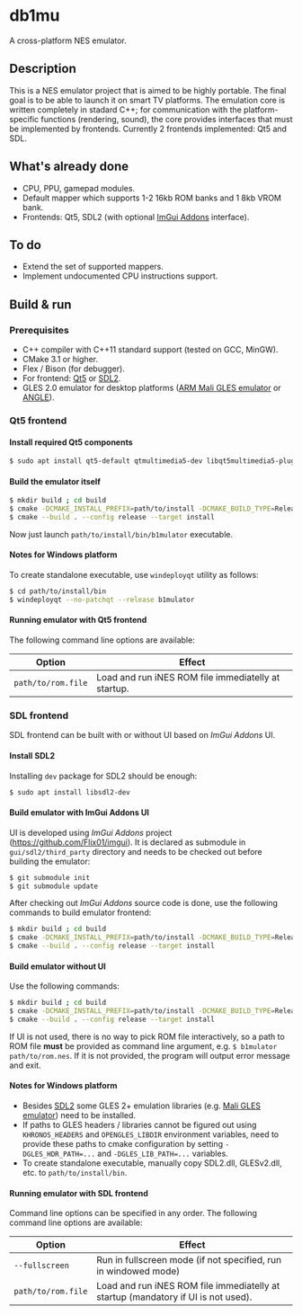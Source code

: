 # db1mu
A cross-platform NES emulator.

## Description
This is a NES emulator project that is aimed to be highly portable. The final goal is to be able to launch it on smart TV platforms. The emulation core is written completely in stadard C++; for communication with the platform-specific functions (rendering, sound), the core provides interfaces that must be implemented by frontends. Currently 2 frontends implemented: Qt5 and SDL.

## What's already done
* CPU, PPU, gamepad modules.
* Default mapper which supports 1-2 16kb ROM banks and 1 8kb VROM bank.
* Frontends: Qt5, SDL2 (with optional [ImGui Addons](https://github.com/Flix01/imgui) interface).

## To do
* Extend the set of supported mappers.
* Implement undocumented CPU instructions support.

## Build & run
### Prerequisites
* C++ compiler with C++11 standard support (tested on GCC, MinGW).
* CMake 3.1 or higher.
* Flex / Bison (for debugger).
* For frontend: [Qt5](https://www.qt.io/download) or [SDL2](https://libsdl.org/download-2.0.php).
* GLES 2.0 emulator for desktop platforms ([ARM Mali GLES emulator](https://developer.arm.com/tools-and-software/graphics-and-gaming/opengl-es-emulator/downloads) or [ANGLE](https://github.com/google/angle)).

### Qt5 frontend
#### Install required Qt5 components
```bash
$ sudo apt install qt5-default qtmultimedia5-dev libqt5multimedia5-plugins
```

#### Build the emulator itself
```bash
$ mkdir build ; cd build
$ cmake -DCMAKE_INSTALL_PREFIX=path/to/install -DCMAKE_BUILD_TYPE=Release -DFRONTEND_TYPE=QT ..
$ cmake --build . --config release --target install
```
Now just launch `path/to/install/bin/b1mulator` executable.

#### Notes for Windows platform
To create standalone executable, use `windeployqt` utility as follows:
```bash
$ cd path/to/install/bin
$ windeployqt --no-patchqt --release b1mulator
```

#### Running emulator with Qt5 frontend
The following command line options are available:

Option             | Effect
-------------------|---------
`path/to/rom.file` | Load and run iNES ROM file immediatelly at startup.

### SDL frontend
SDL frontend can be built with or without UI based on *ImGui Addons* UI.

#### Install SDL2
Installing `dev` package for SDL2 should be enough:
```bash
$ sudo apt install libsdl2-dev
```

#### Build emulator with ImGui Addons UI
UI is developed using *ImGui Addons* project (https://github.com/Flix01/imgui). It is declared as submodule in `gui/sdl2/third_party` directory and needs to be checked out before building the emulator:
```bash
$ git submodule init
$ git submodule update
```
After checking out *ImGui Addons* source code is done, use the following commands to build emulator frontend:
```bash
$ mkdir build ; cd build
$ cmake -DCMAKE_INSTALL_PREFIX=path/to/install -DCMAKE_BUILD_TYPE=Release -DFRONTEND_TYPE=SDL ..
$ cmake --build . --config release --target install
```

#### Build emulator without UI
Use the following commands:
```bash
$ mkdir build ; cd build
$ cmake -DCMAKE_INSTALL_PREFIX=path/to/install -DCMAKE_BUILD_TYPE=Release -DFRONTEND_TYPE=SDL -DUSE_IMGUI=OFF ..
$ cmake --build . --config release --target install
```
If UI is not used, there is no way to pick ROM file interactively, so a path to ROM file **must** be provided as command line argument, e.g. `$ b1mulator path/to/rom.nes`. If it is not provided, the program will output error message and exit.

#### Notes for Windows platform
- Besides [SDL2](https://libsdl.org/download-2.0.php) some GLES 2+ emulation libraries (e.g. [Mali GLES emulator](https://developer.arm.com/tools-and-software/graphics-and-gaming/opengl-es-emulator/downloads)) need to be installed.
- If paths to GLES headers / libraries cannot be figured out using `KHRONOS_HEADERS` and `OPENGLES_LIBDIR` environment variables, need to provide these paths to cmake configuration by setting `-DGLES_HDR_PATH=...` and `-DGLES_LIB_PATH=...` variables.
- To create standalone executable, manually copy SDL2.dll, GLESv2.dll, etc. to `path/to/install/bin`.

#### Running emulator with SDL frontend
Command line options can be specified in any order. The following command line options are available:

Option             | Effect
-------------------|---------
`--fullscreen`     | Run in fullscreen mode (if not specified, run in windowed mode)
`path/to/rom.file` | Load and run iNES ROM file immediatelly at startup (mandatory if UI is not used).
